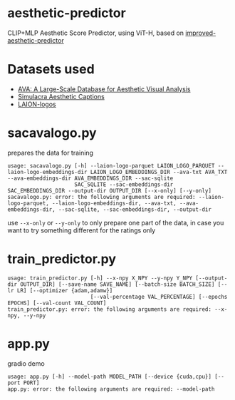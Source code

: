# aesthetic-predictor
 
CLIP+MLP Aesthetic Score Predictor, using ViT-H, based on [improved-aesthetic-predictor](https://github.com/christophschuhmann/improved-aesthetic-predictor/)

# Datasets used

* [AVA: A Large-Scale Database for Aesthetic Visual Analysis](https://academictorrents.com/details/71631f83b11d3d79d8f84efe0a7e12f0ac001460)
* [Simulacra Aesthetic Captions](https://github.com/JD-P/simulacra-aesthetic-captions)
* [LAION-logos](https://huggingface.co/datasets/ChristophSchuhmann/aesthetic-logo-ratings)

# sacavalogo.py

prepares the data for training

```
usage: sacavalogo.py [-h] --laion-logo-parquet LAION_LOGO_PARQUET --laion-logo-embeddings-dir LAION_LOGO_EMBEDDINGS_DIR --ava-txt AVA_TXT --ava-embeddings-dir AVA_EMBEDDINGS_DIR --sac-sqlite
                     SAC_SQLITE --sac-embeddings-dir SAC_EMBEDDINGS_DIR --output-dir OUTPUT_DIR [--x-only] [--y-only]
sacavalogo.py: error: the following arguments are required: --laion-logo-parquet, --laion-logo-embeddings-dir, --ava-txt, --ava-embeddings-dir, --sac-sqlite, --sac-embeddings-dir, --output-dir
```

use `--x-only` or `--y-only` to only prepare one part of the data, in case you want to try something different for the ratings only

# train_predictor.py

```
usage: train_predictor.py [-h] --x-npy X_NPY --y-npy Y_NPY [--output-dir OUTPUT_DIR] [--save-name SAVE_NAME] [--batch-size BATCH_SIZE] [--lr LR] [--optimizer {adam,adamw}]
                          [--val-percentage VAL_PERCENTAGE] [--epochs EPOCHS] [--val-count VAL_COUNT]
train_predictor.py: error: the following arguments are required: --x-npy, --y-npy
```

# app.py

gradio demo

```
usage: app.py [-h] --model-path MODEL_PATH [--device {cuda,cpu}] [--port PORT]
app.py: error: the following arguments are required: --model-path
```
